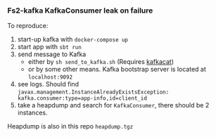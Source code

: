 ### Fs2-kafka KafkaConsumer leak on failure

To reproduce:
1. start-up kafka with `docker-compose up`
2. start app with `sbt run`
3. send message to Kafka 
    - either by `sh send_to_kafka.sh` (Requires [kafkacat](https://github.com/edenhill/kafkacat))
    - or by some other means. Kafka bootstrap server is located at `localhost:9092`
4. see logs. Should find `javax.management.InstanceAlreadyExistsException: kafka.consumer:type=app-info,id=client_id`
5. take a heapdump and search for `KafkaConsumer`, there should be 2 instances.

Heapdump is also in this repo `heapdump.tgz`